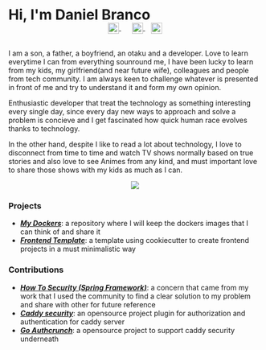 # Hi, I'm Daniel Branco

<p align="center" style="margin: -20px 0 30px">
  <a href="https://www.linkedin.com/in/daniel-antonio-de-oliveira-major-branco-19361733/" target="_blank" style='margin-right:10px'>
    <img align="center" src="https://www.svgrepo.com/show/205292/linkedin.svg" alt="linkedin" height="22px" width="22px" />
  </a>
  &nbsp;&nbsp;
  <a href="mailto:dbranco@gmail.com" target="_blank">
    <img align="center" src="https://www.svgrepo.com/show/18904/mail.svg" alt="email" height="22px" width="22px" />
  </a>
  &nbsp;&nbsp;
  <a href="https://github.com/dbranco/dbranco/wiki" target="_blank">
    <img align="center" src="https://www.svgrepo.com/show/245828/wikipedia.svg" alt="email" height="22px" width="22px" />
  </a>
</p>

I am a son, a father, a boyfriend, an otaku and a developer. Love to learn everytime I can from everything sounround me, I have been lucky to learn from my kids, my girlfriend(and near future wife), colleagues and people from tech community. I am always keen to challenge whatever is presented in front of me and try to understand it and form my own opinion.

Enthusiastic developer that treat the technology as something interesting every single day, since every day new ways to approach and solve a problem is concieve and I get fascinated how quick human race evolves thanks to technology.

In the other hand, despite I like to read a lot about technology, I love to disconnect from time to time and watch TV shows normally based on true stories and also love to see Animes from any kind, and must important love to share those shows with my kids as much as I can. 

<div align="center">
  <picture>
    <source 
      srcset="https://github-readme-stats.vercel.app/api?username=dbranco&show_icons=true&theme=dark"
      media="(prefers-color-scheme: dark)"
    />
    <source
      srcset="https://github-readme-stats.vercel.app/api?username=dbranco&show_icons=true"
      media="(prefers-color-scheme: light), (prefers-color-scheme: no-preference)"
    />
    <img src="https://github-readme-stats.vercel.app/api?username=anuraghazra&show_icons=true" />
  </picture>
</div>

### Projects

- [**_My Dockers_**](https://github.com/dbranco/my-dockers): a repository where I will keep the dockers images that I can think of and share it
- [**_Frontend Template_**](https://github.com/dbranco/frontend-template): a template using cookiecutter to create frontend projects in a must minimalistic way

### Contributions

- [**_How To Security (Spring Framework)_**](https://github.com/dbranco/howto-security): a concern that came from my work that I used the community to find a clear solution to my problem and share with other for future reference
- [**_Caddy security_**](https://github.com/greenpau/caddy-security): an opensource project plugin for authorization and authentication for caddy server
- [**_Go Authcrunch_**](https://github.com/greenpau/go-authcrunch): a opensource project to support caddy security underneath
